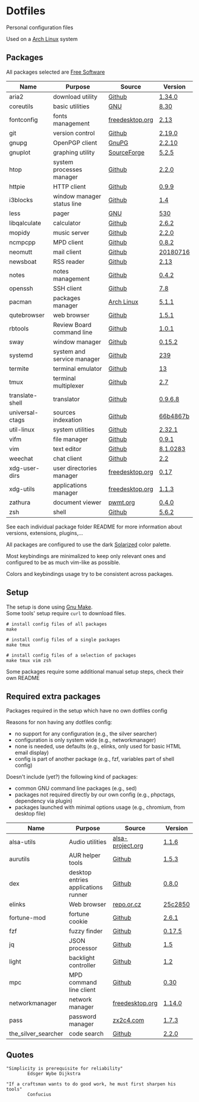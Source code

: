 # Dotfiles

Personal configuration files

Used on a [Arch Linux](https://www.archlinux.org/) system

## Packages

All packages selected are [Free Software](https://www.gnu.org/philosophy/free-sw.en.html)

| Name                   | Purpose                              | Source                                                                 | Version                                                                                                                               |
|------------------------|--------------------------------------|------------------------------------------------------------------------|---------------------------------------------------------------------------------------------------------------------------------------|
| aria2                  | download utility                     | [Github](https://github.com/aria2/aria2)                               | [1.34.0](https://github.com/aria2/aria2/releases/tag/release-1.34.0)                                                                  |
| coreutils              | basic utilities                      | [GNU](http://git.savannah.gnu.org/cgit/coreutils.git/)                 | [8.30](http://git.savannah.gnu.org/cgit/coreutils.git/tag/?h=v8.30)                                                                   |
| fontconfig             | fonts management                     | [freedesktop.org](https://cgit.freedesktop.org/fontconfig/)            | [2.13](https://cgit.freedesktop.org/fontconfig/tag/?h=2.13.0)                                                                         |
| git                    | version control                      | [Github](https://github.com/git/git)                                   | [2.19.0](https://github.com/git/git/releases/tag/v2.19.0)                                                                             |
| gnupg                  | OpenPGP client                       | [GnuPG](https://git.gnupg.org/cgi-bin/gitweb.cgi?p=gnupg.git)          | [2.2.10](https://git.gnupg.org/cgi-bin/gitweb.cgi?p=gnupg.git;a=tag;h=gnupg-2.2.10)                                                   |
| gnuplot                | graphing utility                     | [SourceForge](https://sourceforge.net/p/gnuplot/gnuplot-main/)         | [5.2.5](https://sourceforge.net/p/gnuplot/gnuplot-main/ci/5.2.5/tree/)                                                                |
| htop                   | system processes manager             | [Github](https://github.com/hishamhm/htop)                             | [2.2.0](https://github.com/hishamhm/htop/releases/tag/2.2.0)                                                                          |
| httpie                 | HTTP client                          | [Github](https://github.com/jakubroztocil/httpie)                      | [0.9.9](https://pypi.python.org/packages/28/93/4ebf2de4bc74bd517a27a600b2b23a5254a20f28e6e36fc876fd98f7a51b/httpie-0.9.9.tar.gz)      |
| i3blocks               | window manager status line           | [Github](https://github.com/vivien/i3blocks)                           | [1.4](https://github.com/vivien/i3blocks/releases/tag/1.4)                                                                            |
| less                   | pager                                | [GNU](http://ftp.gnu.org/gnu/less/)                                    | [530](http://ftp.gnu.org/gnu/less/less-530.tar.gz)                                                                                    |
| libqalculate           | calculator                           | [Github](https://github.com/Qalculate/libqalculate)                    | [2.6.2](https://github.com/Qalculate/libqalculate/releases/tag/v2.6.2)                                                                |
| mopidy                 | music server                         | [Github](https://github.com/mopidy/mopidy)                             | [2.2.0](https://github.com/mopidy/mopidy/releases/tag/v2.2.0)                                                                         |
| ncmpcpp                | MPD client                           | [Github](https://github.com/arybczak/ncmpcpp)                          | [0.8.2](https://github.com/arybczak/ncmpcpp/releases/tag/0.8.2)                                                                       |
| neomutt                | mail client                          | [Github](https://github.com/neomutt/neomutt)                           | [20180716](https://github.com/neomutt/neomutt/releases/tag/neomutt-20180716)                                                          |
| newsboat               | RSS reader                           | [Github](https://github.com/newsboat/newsboat)                         | [2.13](https://github.com/newsboat/newsboat/releases/tag/r2.13)                                                                       |
| notes                  | notes management                     | [Github](https://github.com/pimterry/notes)                            | [0.4.2](https://github.com/pimterry/notes/releases/tag/v0.4.2)                                                                        |
| openssh                | SSH client                           | [Github](https://github.com/openssh/openssh-portable)                  | [7.8](https://github.com/openssh/openssh-portable/releases/tag/V_7_8_P1)                                                              |
| pacman                 | packages manager                     | [Arch Linux](https://git.archlinux.org/pacman.git)                     | [5.1.1](https://git.archlinux.org/pacman.git/tag/?h=v5.1.1)                                                                           |
| qutebrowser            | web browser                          | [Github](https://github.com/qutebrowser/qutebrowser)                   | [1.5.1](https://github.com/qutebrowser/qutebrowser/releases/tag/v1.5.1)                                                               |
| rbtools                | Review Board command line            | [Github](https://github.com/reviewboard/rbtools)                       | [1.0.1](https://github.com/reviewboard/rbtools/releases/tag/release-1.0.1)                                                            |
| sway                   | window manager                       | [Github](https://github.com/swaywm/sway)                               | [0.15.2](https://github.com/swaywm/sway/releases/tag/0.15.2)                                                                          |
| systemd                | system and service manager           | [Github](https://github.com/systemd/systemd)                           | [239](https://github.com/systemd/systemd/releases/tag/v239)                                                                           |
| termite                | terminal emulator                    | [Github](https://github.com/thestinger/termite)                        | [13](https://github.com/thestinger/termite/releases/tag/v13)                                                                          |
| tmux                   | terminal multiplexer                 | [Github](https://github.com/tmux/tmux)                                 | [2.7](https://github.com/tmux/tmux/releases/tag/2.7)                                                                                  |
| translate-shell        | translator                           | [Github](https://github.com/soimort/translate-shell)                   | [0.9.6.8](https://github.com/soimort/translate-shell/releases/tag/v0.9.6.8)                                                           |
| universal-ctags        | sources indexation                   | [Github](https://github.com/universal-ctags/ctags)                     | [66b4867b](https://github.com/universal-ctags/ctags/commit/66b4867b290f3d0925dbc868d11a90740a583479)                                  |
| util-linux             | system utilities                     | [Github](https://github.com/karelzak/util-linux)                       | [2.32.1](https://github.com/karelzak/util-linux/releases/tag/v2.32.1)                                                                 |
| vifm                   | file manager                         | [Github](https://github.com/vifm/vifm)                                 | [0.9.1](https://github.com/vifm/vifm/releases/tag/v0.9.1)                                                                             |
| vim                    | text editor                          | [Github](https://github.com/vim/vim)                                   | [8.1.0283](https://github.com/vim/vim/releases/tag/v8.1.0283)                                                                         |
| weechat                | chat client                          | [Github](https://github.com/weechat/weechat)                           | [2.2](https://github.com/weechat/weechat/releases/tag/v2.2)                                                                           |
| xdg-user-dirs          | user directories manager             | [freedesktop.org](https://cgit.freedesktop.org/xdg/xdg-user-dirs/)     | [0.17](https://cgit.freedesktop.org/xdg/xdg-user-dirs/tag/?id=0.17)                                                                   |
| xdg-utils              | applications manager                 | [freedesktop.org](https://cgit.freedesktop.org/xdg/xdg-utils/)         | [1.1.3](https://cgit.freedesktop.org/xdg/xdg-utils/tag/?id=v1.1.3)                                                                    |
| zathura                | document viewer                      | [pwmt.org](https://git.pwmt.org/pwmt/zathura)                          | [0.4.0](https://git.pwmt.org/pwmt/zathura/tags/0.4.0)                                                                                 |
| zsh                    | shell                                | [Github](https://github.com/zsh-users/zsh)                             | [5.6.2](https://github.com/zsh-users/zsh/releases/tag/zsh-5.6.2)                                                                      |

See each individual package folder README for more information
about versions, extensions, plugins,...

All packages are configured to use the dark
[Solarized](http://ethanschoonover.com/solarized) color palette.

Most keybindings are minimalized to keep only relevant ones
and configured to be as much vim-like as possible.

Colors and keybindings usage try to be consistent across packages.


## Setup

The setup is done using [Gnu Make](https://www.gnu.org/software/make/).  
Some tools' setup require `curl` to download files.

```shell
# install config files of all packages
make

# install config files of a single packages
make tmux

# install config files of a selection of packages
make tmux vim zsh
```

Some packages require some additional manual setup steps, check their own README


## Required extra packages

Packages required in the setup which have no own dotfiles config

Reasons for non having any dotfiles config:
- no support for any configuration (e.g., the silver searcher)
- configuration is only system wide (e.g., networkmanager)
- none is needed, use defaults (e.g., elinks, only used for basic HTML email display)
- config is part of another package (e.g., fzf, variables part of shell config)

Doesn't include (yet?) the following kind of packages:
- common GNU command line packages (e.g., sed)
- packages not required directly by our own config (e.g., phpctags, dependency via plugin)
- packages launched with minimal options usage (e.g., chromium, from desktop file)

| Name                   | Purpose                              | Source                                                                                 | Version                                                                                                                |
|------------------------|--------------------------------------|----------------------------------------------------------------------------------------|------------------------------------------------------------------------------------------------------------------------|
| alsa-utils             | Audio utilities                      | [alsa-project.org](http://git.alsa-project.org/?p=alsa-utils.git)                      | [1.1.6](http://git.alsa-project.org/?p=alsa-utils.git;a=tag;h=v1.1.6)                                                  |
| aurutils               | AUR helper tools                     | [Github](https://github.com/AladW/aurutils)                                            | [1.5.3](https://github.com/AladW/aurutils/releases/tag/1.5.3)                                                          |
| dex                    | desktop entries applications runner  | [Github](https://github.com/jceb/dex)                                                  | [0.8.0](https://github.com/jceb/dex/releases/tag/v0.8.0)                                                               |
| elinks                 | Web browser                          | [repo.or.cz](http://repo.or.cz/elinks.git)                                             | [25c2850](http://repo.or.cz/elinks.git/commit/25c2850b597ee9a89bda8920e7f3d65ac3ac7e01)                                |
| fortune-mod            | fortune cookie                       | [Github](https://github.com/shlomif/fortune-mod)                                       | [2.6.1](https://github.com/shlomif/fortune-mod/releases/tag/fortune-mod-2.6.1)                                         |
| fzf                    | fuzzy finder                         | [Github](https://github.com/junegunn/fzf)                                              | [0.17.5](https://github.com/junegunn/fzf/releases/tag/0.17.5)                                                          |
| jq                     | JSON processor                       | [Github](https://github.com/stedolan/jq)                                               | [1.5](https://github.com/stedolan/jq/releases/tag/jq-1.5)                                                              |
| light                  | backlight controller                 | [Github](https://github.com/haikarainen/light)                                         | [1.2](https://github.com/haikarainen/light/releases/tag/v1.2)                                                          |
| mpc                    | MPD command line client              | [Github](https://github.com/MusicPlayerDaemon)                                         | [0.30](https://github.com/MusicPlayerDaemon/mpc/releases/tag/v0.30)                                                    |
| networkmanager         | network manager                      | [freedesktop.org](https://cgit.freedesktop.org/NetworkManager/NetworkManager)          | [1.14.0](https://cgit.freedesktop.org/NetworkManager/NetworkManager/tag/?h=1.14.0)                                     |
| pass                   | password manager                     | [zx2c4.com](https://git.zx2c4.com/password-store/)                                     | [1.7.3](https://git.zx2c4.com/password-store/tag/?h=1.7.3)                                                             |
| the_silver_searcher    | code search                          | [Github](https://github.com/ggreer/the_silver_searcher)                                | [2.2.0](https://github.com/ggreer/the_silver_searcher/releases/tag/2.2.0)                                              |


## Quotes

```
"Simplicity is prerequisite for reliability"
        Edsger Wybe Dijkstra
```

```
"If a craftsman wants to do good work, he must first sharpen his tools"
        Confucius
```
